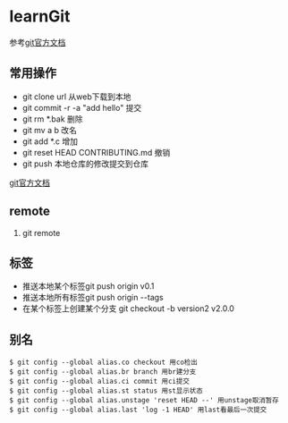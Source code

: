 # learnGit

 参考[git官方文档](https://git-scm.com/book/zh/v2)  

## 常用操作
* git clone url 从web下载到本地
* git commit -r -a "add hello" 提交
* git rm *.bak 删除
* git mv a b 改名
* git add *.c 增加
* git reset HEAD CONTRIBUTING.md 撤销
* git push 本地仓库的修改提交到仓库

 [git官方文档](https://git-scm.com/book/zh/v2)

## remote
 1. git remote

## 标签
 * 推送本地某个标签git push origin v0.1
 * 推送本地所有标签git push origin --tags
 * 在某个标签上创建某个分支 git checkout -b version2 v2.0.0  

## 别名  

	$ git config --global alias.co checkout 用co检出  
	$ git config --global alias.br branch 用br建分支  
	$ git config --global alias.ci commit 用ci提交  
	$ git config --global alias.st status 用st显示状态  
	$ git config --global alias.unstage 'reset HEAD --' 用unstage取消暂存  
	$ git config --global alias.last 'log -1 HEAD' 用last看最后一次提交  



